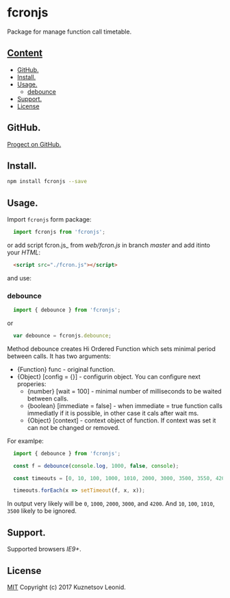 # fcronjs

Package for manage function call timetable.

## [Content](#user-content-content "Conten")
- [GitHub.](#user-content-github "Link to GitHub repository")
- [Install.](#user-content-install "Install")
- [Usage.](#user-content-usege "Usage")
  - [debounce](#user-content-debounce "debounce")
- [Support.](#user-content-support "Supported brousers")
- [License](#user-content-license "License")

## GitHub.
[Progect on GitHub.](https://github.com/kuznetsovlv/fcronjs "Link to GitHub repository")

## Install.
```bash
npm install fcronjs --save
```

## Usage.
Import `fcronjs` form package:
```javascript
  import fcronjs from 'fcronjs';
```
or add script fcron.js_ from _web/fcron.js_ in branch _master_ and add itinto your _HTML_:

```html
  <script src="./fcron.js"></script>
```

and use:

### debounce
```javascript
  import { debounce } from 'fcronjs';
```

or

```javascript
  var debounce = fcronjs.debounce;
```

Method debounce creates Hi Ordered Function which sets minimal period between calls. It has two arguments:

  * {Function} func - original function.
  * {Object} [config = {}] - configurin object. You can configure next properies: 
    * {number} [wait = 100] - minimal number of milliseconds to be waited between calls.
    * {boolean} [immediate = false] - when immediate = true function calls immediatly if it is possible, in other case it cals after wait ms.
    * {Object} [context] - context object of function. If context was set it can not be changed or removed.

For examlpe:
```javascript
  import { debounce } from 'fcronjs';

  const f = debounce(console.log, 1000, false, console);

  const timeouts = [0, 10, 100, 1000, 1010, 2000, 3000, 3500, 3550, 4200];

  timeouts.forEach(x => setTimeout(f, x, x));
```

In output very likely will be `0`, `1000`, `2000`, `3000`, and `4200`. And `10`, `100`, `1010`, `3500` likely to be ignored. 

## Support.
Supported browsers _IE9+_.

## License
[MIT](./LICENSE "MIT") Copyright (c) 2017 Kuznetsov Leonid.